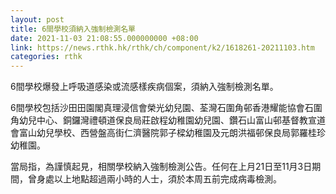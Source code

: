 ```yaml
---
layout: post
title: 6間學校須納入強制檢測名單
date: 2021-11-03 21:08:55.000000000 +08:00
link: https://news.rthk.hk/rthk/ch/component/k2/1618261-20211103.htm
categories: rthk
---
```


6間學校爆發上呼吸道感染或流感樣疾病個案，須納入強制檢測名單。

6間學校包括沙田田園閣真理浸信會榮光幼兒園、荃灣石圍角邨香港耀能協會石圍角幼兒中心、銅鑼灣禮頓道保良局莊啟程幼稚園幼兒園、鑽石山富山邨基督教宣道會富山幼兒學校、西營盤高街仁濟醫院郭子樑幼稚園及元朗洪福邨保良局郭羅桂珍幼稚園。

當局指，為謹慎起見，相關學校納入強制檢測公告。任何在上月21日至11月3日期間，曾身處以上地點超過兩小時的人士，須於本周五前完成病毒檢測。

